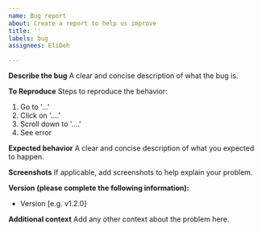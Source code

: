 ```yaml
---
name: Bug report
about: Create a report to help us improve
title: ''
labels: bug
assignees: EliDeh

---
```


**Describe the bug**
A clear and concise description of what the bug is.

**To Reproduce**
Steps to reproduce the behavior:
1. Go to '...'
2. Click on '....'
3. Scroll down to '....'
4. See error

**Expected behavior**
A clear and concise description of what you expected to happen.

**Screenshots**
If applicable, add screenshots to help explain your problem.

**Version (please complete the following information):**
 - Version [e.g. v1.2.0]

**Additional context**
Add any other context about the problem here.
